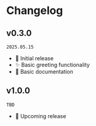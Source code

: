 <!--
🐞 Bug fix
🚀 New feature
💄 Perf
📝 Docs
⚡️ Code style
-->

# Changelog

## v0.3.0

`2025.05.15`

- 🎉 Initial release
- ✨ Basic greeting functionality
- 📝 Basic documentation

## v1.0.0

`TBD`

- 🚧 Upcoming release
